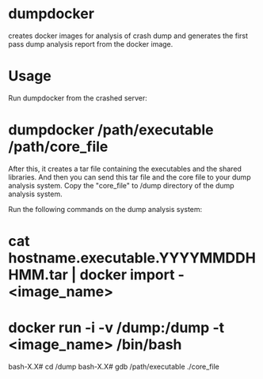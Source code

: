 dumpdocker
==========

creates docker images for analysis of crash dump and generates the first pass dump analysis report from the docker image.


Usage
=====

Run dumpdocker from the crashed server:

# dumpdocker /path/executable /path/core_file

After this, it creates a tar file containing the executables and the shared libraries. And then you can send this tar file and the core file to your dump analysis system. Copy the "core_file" to /dump directory of the dump analysis system.

Run the following commands on the dump analysis system:

# cat hostname.executable.YYYYMMDDHHMM.tar | docker import - <image_name>
# docker run -i -v /dump:/dump -t <image_name> /bin/bash

bash-X.X# cd /dump
bash-X.X# gdb /path/executable ./core_file

